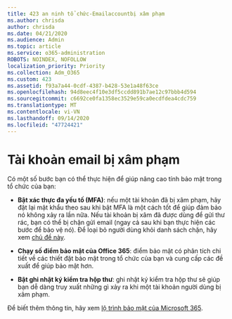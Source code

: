 ```yaml
---
title: 423 an ninh tổ chức-Emailaccountbị xâm phạm
ms.author: chrisda
author: chrisda
ms.date: 04/21/2020
ms.audience: Admin
ms.topic: article
ms.service: o365-administration
ROBOTS: NOINDEX, NOFOLLOW
localization_priority: Priority
ms.collection: Adm_O365
ms.custom: 423
ms.assetid: f93a7a44-0cdf-4387-b428-53e1a48f63ce
ms.openlocfilehash: 94d8eec4f10e3df5ccdd891b7ae12c97bbb4d594
ms.sourcegitcommit: c6692ce0fa1358ec3529e59ca0ecdfdea4cdc759
ms.translationtype: MT
ms.contentlocale: vi-VN
ms.lasthandoff: 09/14/2020
ms.locfileid: "47724421"
---
```

# <a name="compromised-email-accounts"></a>Tài khoản email bị xâm phạm

Có một số bước bạn có thể thực hiện để giúp nâng cao tính bảo mật trong tổ chức của bạn:

- **Bật xác thực đa yếu tố (MFA)**: nếu một tài khoản đã bị xâm phạm, hãy đặt lại mật khẩu theo sau khi bật MFA là một cách tốt để giúp đảm bảo nó không xảy ra lần nữa. Nếu tài khoản bị xâm đã được dùng để gửi thư rác, bạn có thể bị chặn gửi email (ngay cả sau khi bạn thực hiện các bước để bảo vệ nó). Để loại bỏ người dùng khỏi danh sách chặn, hãy xem [chủ đề này](https://technet.microsoft.com/library/ms.exch.eac.actioncenter.aspx).

- **Chạy số điểm bảo mật của Office 365**: điểm bảo mật có phân tích chi tiết về các thiết đặt bảo mật trong tổ chức của bạn và cung cấp các đề xuất để giúp bảo mật hơn.

- **Bật ghi nhật ký kiểm tra hộp thư**: ghi nhật ký kiểm tra hộp thư sẽ giúp bạn dễ dàng truy xuất những gì xảy ra khi một tài khoản người dùng bị xâm phạm.

Để biết thêm thông tin, hãy xem [lộ trình bảo mật của Microsoft 365](https://docs.microsoft.com/microsoft-365/security/office-365-security/security-roadmap).
